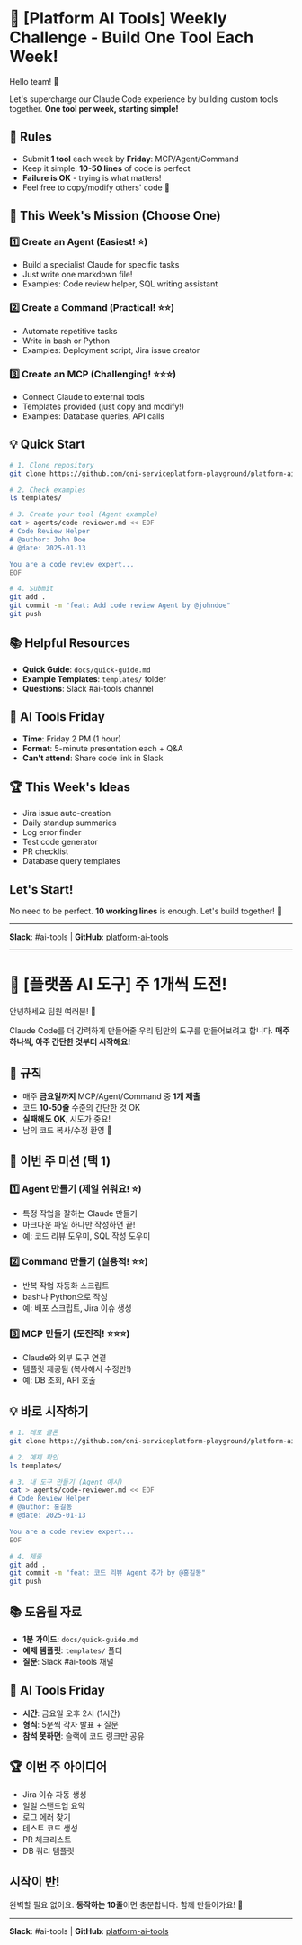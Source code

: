 # 📢 [Platform AI Tools] Weekly Challenge - Build One Tool Each Week!

Hello team! 👋

Let's supercharge our Claude Code experience by building custom tools together.
**One tool per week, starting simple!**

## 📌 Rules
- Submit **1 tool** each week by **Friday**: MCP/Agent/Command
- Keep it simple: **10-50 lines** of code is perfect
- **Failure is OK** - trying is what matters!
- Feel free to copy/modify others' code 🤝

## 🎯 This Week's Mission (Choose One)

### 1️⃣ Create an Agent (Easiest! ⭐)
- Build a specialist Claude for specific tasks
- Just write one markdown file!
- Examples: Code review helper, SQL writing assistant

### 2️⃣ Create a Command (Practical! ⭐⭐)
- Automate repetitive tasks
- Write in bash or Python
- Examples: Deployment script, Jira issue creator

### 3️⃣ Create an MCP (Challenging! ⭐⭐⭐)
- Connect Claude to external tools
- Templates provided (just copy and modify!)
- Examples: Database queries, API calls

## 💡 Quick Start

```bash
# 1. Clone repository
git clone https://github.com/oni-serviceplatform-playground/platform-ai-tools.git

# 2. Check examples
ls templates/

# 3. Create your tool (Agent example)
cat > agents/code-reviewer.md << EOF
# Code Review Helper
# @author: John Doe
# @date: 2025-01-13

You are a code review expert...
EOF

# 4. Submit
git add . 
git commit -m "feat: Add code review Agent by @johndoe"
git push
```

## 📚 Helpful Resources
- **Quick Guide**: `docs/quick-guide.md`
- **Example Templates**: `templates/` folder
- **Questions**: Slack #ai-tools channel

## 🎉 AI Tools Friday
- **Time**: Friday 2 PM (1 hour)
- **Format**: 5-minute presentation each + Q&A
- **Can't attend**: Share code link in Slack

## 🏆 This Week's Ideas
- Jira issue auto-creation
- Daily standup summaries
- Log error finder
- Test code generator
- PR checklist
- Database query templates

## Let's Start!
No need to be perfect. **10 working lines** is enough.
Let's build together! 🚀

---

**Slack**: #ai-tools | **GitHub**: [platform-ai-tools](https://github.com/oni-serviceplatform-playground/platform-ai-tools)

---

# 📢 [플랫폼 AI 도구] 주 1개씩 도전!

안녕하세요 팀원 여러분! 👋

Claude Code를 더 강력하게 만들어줄 우리 팀만의 도구를 만들어보려고 합니다.
**매주 하나씩, 아주 간단한 것부터 시작해요!**

## 📌 규칙
- 매주 **금요일까지** MCP/Agent/Command 중 **1개 제출**
- 코드 **10-50줄** 수준의 간단한 것 OK
- **실패해도 OK**, 시도가 중요!
- 남의 코드 복사/수정 환영 🤝

## 🎯 이번 주 미션 (택 1)

### 1️⃣ Agent 만들기 (제일 쉬워요! ⭐)
- 특정 작업을 잘하는 Claude 만들기
- 마크다운 파일 하나만 작성하면 끝!
- 예: 코드 리뷰 도우미, SQL 작성 도우미

### 2️⃣ Command 만들기 (실용적! ⭐⭐)
- 반복 작업 자동화 스크립트
- bash나 Python으로 작성
- 예: 배포 스크립트, Jira 이슈 생성

### 3️⃣ MCP 만들기 (도전적! ⭐⭐⭐)
- Claude와 외부 도구 연결
- 템플릿 제공됨 (복사해서 수정만!)
- 예: DB 조회, API 호출

## 💡 바로 시작하기

```bash
# 1. 레포 클론
git clone https://github.com/oni-serviceplatform-playground/platform-ai-tools.git

# 2. 예제 확인
ls templates/

# 3. 내 도구 만들기 (Agent 예시)
cat > agents/code-reviewer.md << EOF
# Code Review Helper
# @author: 홍길동
# @date: 2025-01-13

You are a code review expert...
EOF

# 4. 제출
git add . 
git commit -m "feat: 코드 리뷰 Agent 추가 by @홍길동"
git push
```

## 📚 도움될 자료
- **1분 가이드**: `docs/quick-guide.md`
- **예제 템플릿**: `templates/` 폴더
- **질문**: Slack #ai-tools 채널

## 🎉 AI Tools Friday
- **시간**: 금요일 오후 2시 (1시간)
- **형식**: 5분씩 각자 발표 + 질문
- **참석 못하면**: 슬랙에 코드 링크만 공유

## 🏆 이번 주 아이디어
- Jira 이슈 자동 생성
- 일일 스탠드업 요약
- 로그 에러 찾기
- 테스트 코드 생성
- PR 체크리스트
- DB 쿼리 템플릿

## 시작이 반!
완벽할 필요 없어요. **동작하는 10줄**이면 충분합니다.
함께 만들어가요! 🚀

---

**Slack**: #ai-tools | **GitHub**: [platform-ai-tools](https://github.com/oni-serviceplatform-playground/platform-ai-tools)